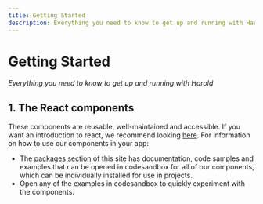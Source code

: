 ```yaml
---
title: Getting Started
description: Everything you need to know to get up and running with Harold
---
```


# Getting Started

_Everything you need to know to get up and running with Harold_

## 1. The React components

These components are reusable, well-maintained and accessible. If you want an introduction to react, we recommend looking [here](https://reactjs.org/tutorial/tutorial.html). For information on how to use our components in your app:

- The [packages section](/packages) of this site has documentation, code samples and examples that can be opened in codesandbox for all of our components, which can be individually installed for use in projects.
- Open any of the examples in codesandbox to quickly experiment with the components.

